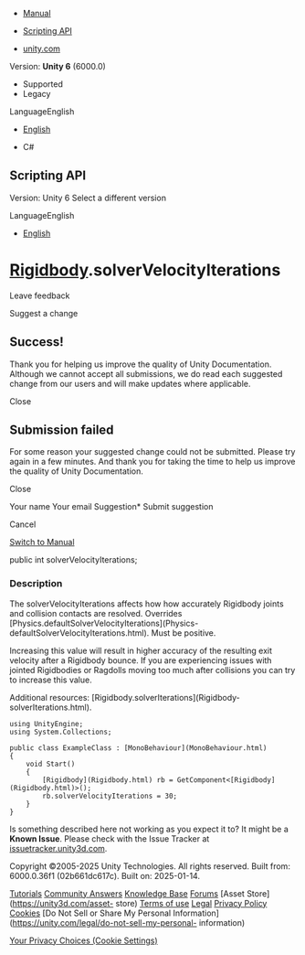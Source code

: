 [ ]()

  * [Manual](../Manual/index.html)
  * [Scripting API](../ScriptReference/index.html)

  * [unity.com](https://unity.com/)

Version: **Unity 6** (6000.0)

  * Supported
  * Legacy

LanguageEnglish

  * [English]()

  * C#

[ ](https://docs.unity3d.com)

## Scripting API

Version: Unity 6 Select a different version

LanguageEnglish

  * [English]()

#  [Rigidbody](Rigidbody.html).solverVelocityIterations

Leave feedback

Suggest a change

## Success!

Thank you for helping us improve the quality of Unity Documentation. Although
we cannot accept all submissions, we do read each suggested change from our
users and will make updates where applicable.

Close

## Submission failed

For some reason your suggested change could not be submitted. Please <a>try
again</a> in a few minutes. And thank you for taking the time to help us
improve the quality of Unity Documentation.

Close

Your name Your email Suggestion* Submit suggestion

Cancel

[Switch to Manual](../Manual/class-Rigidbody.html "Go to Rigidbody Component
in the Manual")

public int solverVelocityIterations;

### Description

The solverVelocityIterations affects how how accurately Rigidbody joints and
collision contacts are resolved. Overrides
[Physics.defaultSolverVelocityIterations](Physics-
defaultSolverVelocityIterations.html). Must be positive.

Increasing this value will result in higher accuracy of the resulting exit
velocity after a Rigidbody bounce. If you are experiencing issues with jointed
Rigidbodies or Ragdolls moving too much after collisions you can try to
increase this value.  
  
Additional resources: [Rigidbody.solverIterations](Rigidbody-
solverIterations.html).

    
    
    using UnityEngine;
    using System.Collections;  
      
    public class ExampleClass : [MonoBehaviour](MonoBehaviour.html)
    {
        void Start()
        {
            [Rigidbody](Rigidbody.html) rb = GetComponent<[Rigidbody](Rigidbody.html)>();
            rb.solverVelocityIterations = 30;
        }
    }
    

Is something described here not working as you expect it to? It might be a
**Known Issue**. Please check with the Issue Tracker at
[issuetracker.unity3d.com](https://issuetracker.unity3d.com).

Copyright ©2005-2025 Unity Technologies. All rights reserved. Built from:
6000.0.36f1 (02b661dc617c). Built on: 2025-01-14.

[Tutorials](https://unity3d.com/learn) [Community
Answers](https://answers.unity3d.com) [Knowledge
Base](https://support.unity3d.com/hc/en-us)
[Forums](https://forum.unity3d.com) [Asset Store](https://unity3d.com/asset-
store) [Terms of use](https://docs.unity3d.com/Manual/TermsOfUse.html)
[Legal](https://unity.com/legal) [Privacy
Policy](https://unity.com/legal/privacy-policy)
[Cookies](https://unity.com/legal/cookie-policy) [Do Not Sell or Share My
Personal Information](https://unity.com/legal/do-not-sell-my-personal-
information)

[Your Privacy Choices (Cookie Settings)](javascript:void\(0\);)

